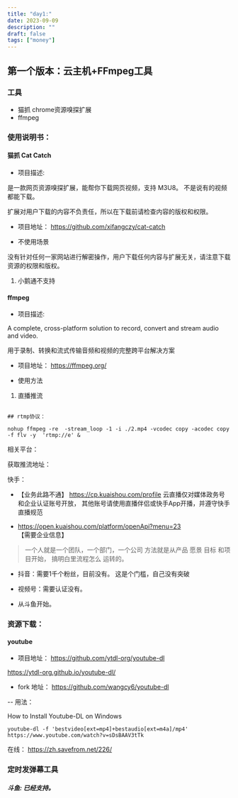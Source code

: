 ```yaml
---
title: "day1:"
date: 2023-09-09
description: ""
draft: false
tags: ["money"]
---
```







## 第一个版本：云主机+FFmpeg工具


### 工具

- 猫抓 chrome资源嗅探扩展
- ffmpeg


### 使用说明书：

#### 猫抓 Cat Catch  

- 项目描述:

是一款网页资源嗅探扩展，能帮你下载网页视频，支持 M3U8。
不是说有的视频都能下载。

扩展对用户下载的内容不负责任，所以在下载前请检查内容的版权和权限。


- 项目地址：
https://github.com/xifangczy/cat-catch

- 不使用场景

 没有针对任何一家网站进行解密操作，用户下载任何内容与扩展无关，请注意下载资源的权限和版权。
 1. 小鹅通不支持









#### ffmpeg


- 项目描述:

A complete, cross-platform solution to record, convert and stream audio and video.

用于录制、转换和流式传输音频和视频的完整跨平台解决方案


- 项目地址：
https://ffmpeg.org/

- 使用方法

1. 直播推流

~~~

## rtmp协议：

nohup ffmpeg -re  -stream_loop -1 -i ./2.mp4 -vcodec copy -acodec copy -f flv -y  'rtmp://e' &
~~~


相关平台：

获取推流地址：

快手：

- 【业务此路不通】
https://cp.kuaishou.com/profile
云直播仅对媒体政务号和企业认证账号开放，
其他账号请使用直播伴侣或快手App开播，并遵守快手直播规范

- https://open.kuaishou.com/platform/openApi?menu=23
【需要企业信息】




>一个人就是一个团队，一个部门，一个公司
方法就是从产品 愿景 目标 和项目开始，
搞明白里流程怎么 运转的。


- 抖音：需要1千个粉丝，目前没有。
  这是个门槛，自己没有突破

- 视频号：需要认证没有。
- 从斗鱼开始。

 



### 资源下载：

#### youtube

- 项目地址：
https://github.com/ytdl-org/youtube-dl

https://ytdl-org.github.io/youtube-dl/

- fork 地址： 
https://github.com/wangcy6/youtube-dl

-- 用法：

How to Install Youtube-DL on Windows


~~~
youtube-dl -f 'bestvideo[ext=mp4]+bestaudio[ext=m4a]/mp4' https://www.youtube.com/watch?v=sDsBAAV3tTk

~~~

在线：
https://zh.savefrom.net/226/


### 定时发弹幕工具

##### 斗鱼: 已经支持。











